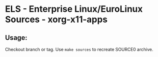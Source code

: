 # ELS - Enterprise Linux/EuroLinux Sources - xorg-x11-apps
 
## Usage:
  Checkout branch or tag. Use `make sources` to recreate  SOURCE0 archive.
